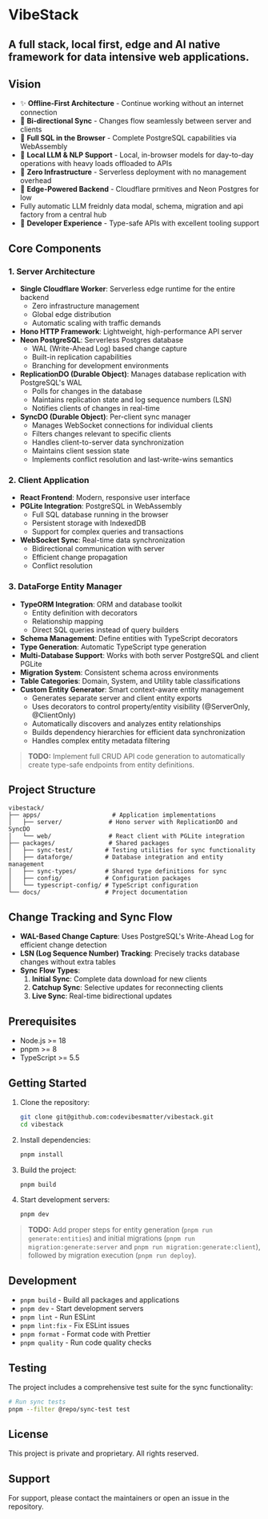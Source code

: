 # VibeStack

## A full stack, local first, edge and AI native framework for data intensive web applications.

## Vision

- ✨ **Offline-First Architecture** - Continue working without an internet connection
- 🔄 **Bi-directional Sync** - Changes flow seamlessly between server and clients
- 💾 **Full SQL in the Browser** - Complete PostgreSQL capabilities via WebAssembly
- 🧠 **Local LLM & NLP Support** - Local, in-browser models for day-to-day operations with heavy loads offloaded to APIs
- 🔌 **Zero Infrastructure** - Serverless deployment with no management overhead
- 🚀 **Edge-Powered Backend** - Cloudflare prmitives and Neon Postgres for low
- Fully automatic LLM freidnly data modal, schema, migration and api factory from a central hub
- 🧰 **Developer Experience** - Type-safe APIs with excellent tooling support


## Core Components

### 1. Server Architecture

- **Single Cloudflare Worker**: Serverless edge runtime for the entire backend
  - Zero infrastructure management
  - Global edge distribution
  - Automatic scaling with traffic demands
- **Hono HTTP Framework**: Lightweight, high-performance API server
- **Neon PostgreSQL**: Serverless Postgres database
  - WAL (Write-Ahead Log) based change capture
  - Built-in replication capabilities
  - Branching for development environments
- **ReplicationDO (Durable Object)**: Manages database replication with PostgreSQL's WAL
  - Polls for changes in the database
  - Maintains replication state and log sequence numbers (LSN)
  - Notifies clients of changes in real-time
- **SyncDO (Durable Object)**: Per-client sync manager
  - Manages WebSocket connections for individual clients
  - Filters changes relevant to specific clients
  - Handles client-to-server data synchronization
  - Maintains client session state
  - Implements conflict resolution and last-write-wins semantics

### 2. Client Application

- **React Frontend**: Modern, responsive user interface
- **PGLite Integration**: PostgreSQL in WebAssembly
  - Full SQL database running in the browser
  - Persistent storage with IndexedDB
  - Support for complex queries and transactions
- **WebSocket Sync**: Real-time data synchronization
  - Bidirectional communication with server
  - Efficient change propagation
  - Conflict resolution

### 3. DataForge Entity Manager

- **TypeORM Integration**: ORM and database toolkit
  - Entity definition with decorators
  - Relationship mapping
  - Direct SQL queries instead of query builders
- **Schema Management**: Define entities with TypeScript decorators
- **Type Generation**: Automatic TypeScript type generation
- **Multi-Database Support**: Works with both server PostgreSQL and client PGLite
- **Migration System**: Consistent schema across environments
- **Table Categories**: Domain, System, and Utility table classifications
- **Custom Entity Generator**: Smart context-aware entity management
  - Generates separate server and client entity exports
  - Uses decorators to control property/entity visibility (@ServerOnly, @ClientOnly)
  - Automatically discovers and analyzes entity relationships
  - Builds dependency hierarchies for efficient data synchronization
  - Handles complex entity metadata filtering

> **TODO:** Implement full CRUD API code generation to automatically create type-safe endpoints from entity definitions.

## Project Structure

```
vibestack/
├── apps/                    # Application implementations
│   ├── server/             # Hono server with ReplicationDO and SyncDO
│   └── web/                # React client with PGLite integration
├── packages/               # Shared packages
│   ├── sync-test/         # Testing utilities for sync functionality
│   ├── dataforge/         # Database integration and entity management
│   ├── sync-types/        # Shared type definitions for sync
│   ├── config/            # Configuration packages
│   └── typescript-config/ # TypeScript configuration
└── docs/                  # Project documentation
```

## Change Tracking and Sync Flow

- **WAL-Based Change Capture**: Uses PostgreSQL's Write-Ahead Log for efficient change detection
- **LSN (Log Sequence Number) Tracking**: Precisely tracks database changes without extra tables
- **Sync Flow Types**:
  1. **Initial Sync**: Complete data download for new clients
  2. **Catchup Sync**: Selective updates for reconnecting clients
  3. **Live Sync**: Real-time bidirectional updates

## Prerequisites

- Node.js >= 18
- pnpm >= 8
- TypeScript >= 5.5

## Getting Started

1. Clone the repository:
   ```bash
   git clone git@github.com:codevibesmatter/vibestack.git
   cd vibestack
   ```
2. Install dependencies:
   ```bash
   pnpm install
   ```

3. Build the project:
   ```bash
   pnpm build
   ```

4. Start development servers:
   ```bash
   pnpm dev
   ```

> **TODO:** Add proper steps for entity generation (`pnpm run generate:entities`) and initial migrations (`pnpm run migration:generate:server` and `pnpm run migration:generate:client`), followed by migration execution (`pnpm run deploy`).

## Development

- `pnpm build` - Build all packages and applications
- `pnpm dev` - Start development servers
- `pnpm lint` - Run ESLint
- `pnpm lint:fix` - Fix ESLint issues
- `pnpm format` - Format code with Prettier
- `pnpm quality` - Run code quality checks

## Testing

The project includes a comprehensive test suite for the sync functionality:

```bash
# Run sync tests
pnpm --filter @repo/sync-test test
```

## License

This project is private and proprietary. All rights reserved.

## Support

For support, please contact the maintainers or open an issue in the repository. 
